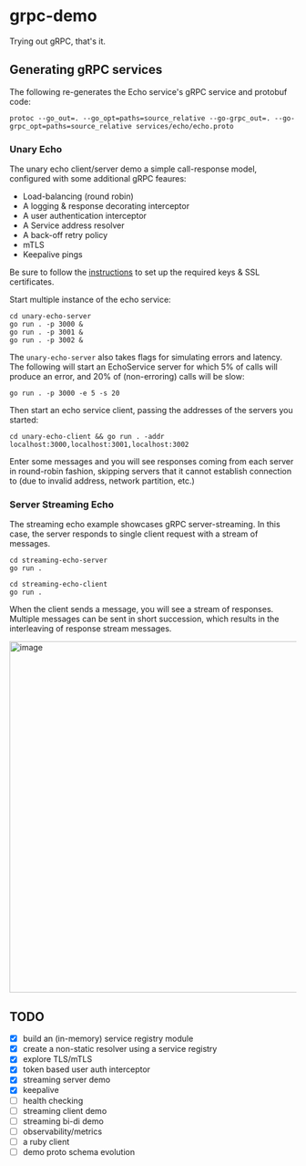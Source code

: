 # grpc-demo

Trying out gRPC, that's it.

## Generating gRPC services

The following re-generates the Echo service's gRPC service and protobuf code:

```shell
protoc --go_out=. --go_opt=paths=source_relative --go-grpc_out=. --go-grpc_opt=paths=source_relative services/echo/echo.proto
```

### Unary Echo

The unary echo client/server demo a simple call-response model, configured with some additional gRPC feaures:
- Load-balancing (round robin)
- A logging & response decorating interceptor
- A user authentication interceptor
- A Service address resolver
- A back-off retry policy
- mTLS
- Keepalive pings

Be sure to follow the [instructions](./tls/README.md) to set up the required keys & SSL certificates.

Start multiple instance of the echo service:
```shell
cd unary-echo-server
go run . -p 3000 &
go run . -p 3001 &
go run . -p 3002 &
```

The `unary-echo-server` also takes flags for simulating errors and latency. The following will start an EchoService server for which 5% of calls will produce an error, and 20% of (non-erroring) calls will be slow:
```
go run . -p 3000 -e 5 -s 20
```

Then start an echo service client, passing the addresses of the servers you started:
```shell
cd unary-echo-client && go run . -addr localhost:3000,localhost:3001,localhost:3002
```

Enter some messages and you will see responses coming from each server in round-robin fashion, skipping servers that it cannot establish connection to (due to invalid address, network partition, etc.)

### Server Streaming Echo

The streaming echo example showcases gRPC server-streaming.
In this case, the server responds to single client request with a stream of messages.

```shell
cd streaming-echo-server
go run .
```
```shell
cd streaming-echo-client
go run .
```

When the client sends a message, you will see a stream of responses.
Multiple messages can be sent in short succession, which results in the interleaving of response stream messages.

<img width="616" alt="image" src="https://github.com/user-attachments/assets/9c405969-3fdf-4dd7-865d-5926978bd91e">

## TODO

- [X] build an (in-memory) service registry module
- [X] create a non-static resolver using a service registry
- [X] explore TLS/mTLS
- [X] token based user auth interceptor
- [X] streaming server demo
- [X] keepalive
- [ ] health checking
- [ ] streaming client demo
- [ ] streaming bi-di demo
- [ ] observability/metrics
- [ ] a ruby client
- [ ] demo proto schema evolution
